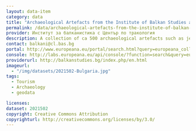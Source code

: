 ```yaml
---
layout: data-item
category: data
title: "Archaeological Artefacts from the Institute of Balkan Studies and Thracology"
permalink: /data/archaeological-artefacts-from-the-institute-of-balkan-studies-and-thracology
provider: Институт за балканистика с Център по тракология
description: A collection of ca 500 archaeological artefacts such as jewellery, pottery, vases and statutes from the Institute of Balkan Studies and Thracology. Bulgarian language.
contact: balkani@cl.bas.bg 
portal: http://www.europeana.eu/portal/search.html?query=europeana_collectionName%3A2021502*&rows=24&start=1
console: http://labs.europeana.eu/api/console/?function=search&query=europeana_collectionName%3A2021502*&rows=24&start=1
providerurl: http://balkanstudies.bg/index.php/en.html
imageurl:
  - "/img/datasets/2021502-Bulgaria.jpg"
tags:
  - Tourism
  - Archaeology
  - geodata

licenses:
dataset: 2021502
copyright: Creative Commons Attribution
copyrighturl: http://creativecommons.org/licenses/by/3.0/
---
```

 
